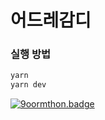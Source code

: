 # 어드레감디

### 실행 방법

```bash
yarn
yarn dev
```


<!-- https://9oormthon-badge.minung.dev/badge.svg?text=%EC%96%B4%EB%93%9C%EB%A0%88%EA%B0%90%EB%94%94&speed=1

<a href="https://9oormthon-badge.minung.dev"><img src="https://9oormthon-badge.minung.dev/badge.svg?text=%EC%96%B4%EB%93%9C%EB%A0%88%EA%B0%90%EB%94%94&speed=1" alt="moon.svg"></a> -->

[![9oormthon.badge](https://9oormthon-badge.minung.dev/badge.svg?text=%EC%96%B4%EB%93%9C%EB%A0%88%EA%B0%90%EB%94%94&speed=1)](https://9oormthon-badge.minung.dev)
